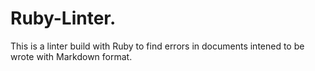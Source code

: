 # Ruby-Linter.
This is a linter build with Ruby to find errors in documents intened to be wrote with Markdown format.
